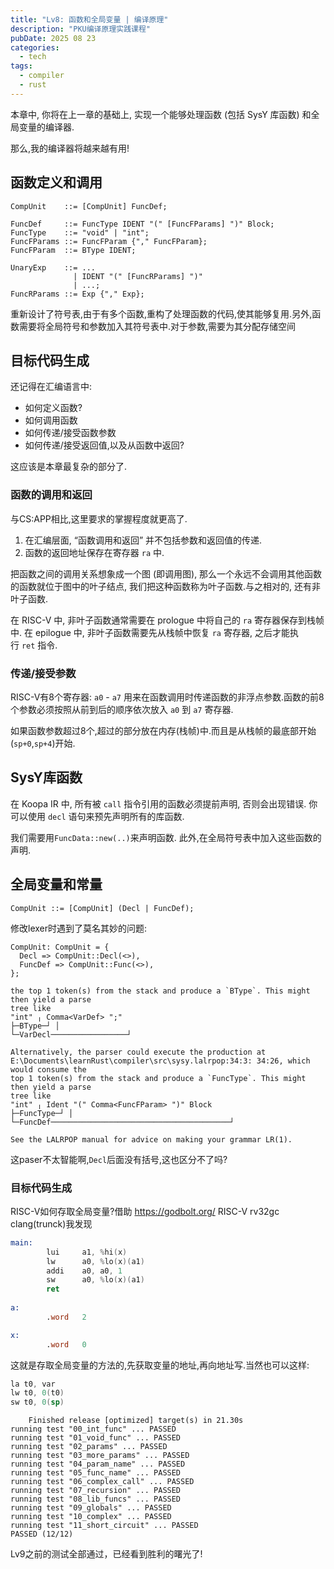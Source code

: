 ```yaml
---
title: "Lv8: 函数和全局变量 | 编译原理"
description: "PKU编译原理实践课程"
pubDate: 2025 08 23
categories: 
  - tech
tags:
  - compiler
  - rust
---
```



本章中, 你将在上一章的基础上, 实现一个能够处理函数 (包括 SysY 库函数) 和全局变量的编译器.

那么,我的编译器将越来越有用!

## 函数定义和调用

```ebnf
CompUnit    ::= [CompUnit] FuncDef;

FuncDef     ::= FuncType IDENT "(" [FuncFParams] ")" Block;
FuncType    ::= "void" | "int";
FuncFParams ::= FuncFParam {"," FuncFParam};
FuncFParam  ::= BType IDENT;

UnaryExp    ::= ...
              | IDENT "(" [FuncRParams] ")"
              | ...;
FuncRParams ::= Exp {"," Exp};
```

重新设计了符号表,由于有多个函数,重构了处理函数的代码,使其能够复用.另外,函数需要将全局符号和参数加入其符号表中.对于参数,需要为其分配存储空间

## 目标代码生成
还记得在汇编语言中:
- 如何定义函数?
- 如何调用函数
- 如何传递/接受函数参数
- 如何传递/接受返回值,以及从函数中返回?

这应该是本章最复杂的部分了.

### 函数的调用和返回
与CS:APP相比,这里要求的掌握程度就更高了.

1. 在汇编层面, “函数调用和返回” 并不包括参数和返回值的传递.
2. 函数的返回地址保存在寄存器 `ra` 中.

把函数之间的调用关系想象成一个图 (即调用图), 那么一个永远不会调用其他函数的函数就位于图中的叶子结点, 我们把这种函数称为叶子函数.与之相对的, 还有非叶子函数.

在 RISC-V 中, 非叶子函数通常需要在 prologue 中将自己的 `ra` 寄存器保存到栈帧中. 在 epilogue 中, 非叶子函数需要先从栈帧中恢复 `ra` 寄存器, 之后才能执行 `ret` 指令.

### 传递/接受参数
RISC-V有8个寄存器: `a0` - `a7` 用来在函数调用时传递函数的非浮点参数.函数的前8个参数必须按照从前到后的顺序依次放入 `a0` 到 `a7` 寄存器.

如果函数参数超过8个,超过的部分放在内存(栈帧)中.而且是从栈帧的最底部开始(`sp+0`,`sp+4`)开始.

## SysY库函数
在 Koopa IR 中, 所有被 `call` 指令引用的函数必须提前声明, 否则会出现错误. 你可以使用 `decl` 语句来预先声明所有的库函数.

我们需要用`FuncData::new(..)`来声明函数.
此外,在全局符号表中加入这些函数的声明.

## 全局变量和常量
```ebnf
CompUnit ::= [CompUnit] (Decl | FuncDef);
```
修改lexer时遇到了莫名其妙的问题:
```
CompUnit: CompUnit = {
  Decl => CompUnit::Decl(<>),
  FuncDef => CompUnit::Func(<>),
};
```

```
the top 1 token(s) from the stack and produce a `BType`. This might then yield a parse  
tree like  
"int" ╷ Comma<VarDef> ";"  
├─BType─┘ │  
└─VarDecl─────────────────┘

Alternatively, the parser could execute the production at  
E:\Documents\learnRust\compiler\src\sysy.lalrpop:34:3: 34:26, which would consume the  
top 1 token(s) from the stack and produce a `FuncType`. This might then yield a parse  
tree like  
"int" ╷ Ident "(" Comma<FuncFParam> ")" Block  
├─FuncType─┘ │  
└─FuncDef────────────────────────────────────────┘

See the LALRPOP manual for advice on making your grammar LR(1).
```

这paser不太智能啊,`Decl`后面没有括号,这也区分不了吗?


### 目标代码生成
RISC-V如何存取全局变量?借助 https://godbolt.org/ RISC-V rv32gc clang(trunck)我发现
```nasm
main:
        lui     a1, %hi(x)
        lw      a0, %lo(x)(a1)
        addi    a0, a0, 1
        sw      a0, %lo(x)(a1)
        ret
  
a:
        .word   2

x:
        .word   0
```
这就是存取全局变量的方法的,先获取变量的地址,再向地址写.当然也可以这样:
```nasm
la t0, var 
lw t0, 0(t0) 
sw t0, 0(sp)
```


```
    Finished release [optimized] target(s) in 21.30s
running test "00_int_func" ... PASSED
running test "01_void_func" ... PASSED
running test "02_params" ... PASSED
running test "03_more_params" ... PASSED
running test "04_param_name" ... PASSED
running test "05_func_name" ... PASSED
running test "06_complex_call" ... PASSED
running test "07_recursion" ... PASSED
running test "08_lib_funcs" ... PASSED
running test "09_globals" ... PASSED
running test "10_complex" ... PASSED
running test "11_short_circuit" ... PASSED
PASSED (12/12)
```

Lv9之前的测试全部通过，已经看到胜利的曙光了!